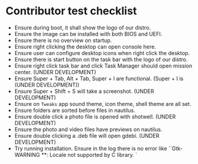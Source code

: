 # Contributor test checklist

* Ensure during boot, it shall show the logo of our distro.
* Ensure the image can be installed with both BIOS and UEFI.
* Ensure there is no overview on startup.
* Ensure right clicking the desktop can open console here.
* Ensure user can configure desktop icons when right click the desktop.
* Ensure there is start button on the task bar with the logo of our distro.
* Ensure right click task bar and click Task Manager should open mission center. (UNDER DEVELOPMENT)
* Ensure Super + Tab, Alt + Tab, Super + I are functional. (Super + I is (UNDER DEVELOPMENT))
* Ensure Super + Shift + S will take a screenshot. (UNDER DEVELOPMENT)
* Ensure on `Tweaks` app sound theme, icon theme, shell theme are all set.
* Ensure folders are sorted before files in nautilus.
* Ensure double click a photo file is opened with shotwell. (UNDER DEVELOPMENT)
* Ensure the photo and video files have previews on nautilus.
* Ensure double clicking a .deb file will open gdebi. (UNDER DEVELOPMENT)
* Try running installation. Ensure in the log there is no error like ``Gtk-WARNING **: Locale not supported by C library. `